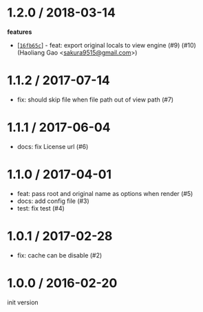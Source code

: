 
1.2.0 / 2018-03-14
==================

**features**
  * [[`16fb65c`](http://github.com/eggjs/egg-view/commit/16fb65c489301c6cd6508c229a677cfb417d17b5)] - feat: export original locals to view engine (#9) (#10) (Haoliang Gao <<sakura9515@gmail.com>>)

1.1.2 / 2017-07-14
==================

  * fix: should skip file when file path out of view path (#7)

1.1.1 / 2017-06-04
==================

  * docs: fix License url (#6)

1.1.0 / 2017-04-01
==================

  * feat: pass root and original name as options when render (#5)
  * docs: add config file (#3)
  * test: fix test (#4)

1.0.1 / 2017-02-28
==================

  * fix: cache can be disable (#2)

1.0.0 / 2016-02-20
==================

init version


